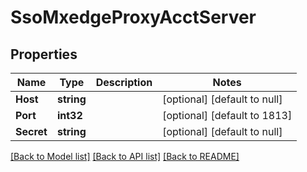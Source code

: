 # SsoMxedgeProxyAcctServer

## Properties
Name | Type | Description | Notes
------------ | ------------- | ------------- | -------------
**Host** | **string** |  | [optional] [default to null]
**Port** | **int32** |  | [optional] [default to 1813]
**Secret** | **string** |  | [optional] [default to null]

[[Back to Model list]](../README.md#documentation-for-models) [[Back to API list]](../README.md#documentation-for-api-endpoints) [[Back to README]](../README.md)

